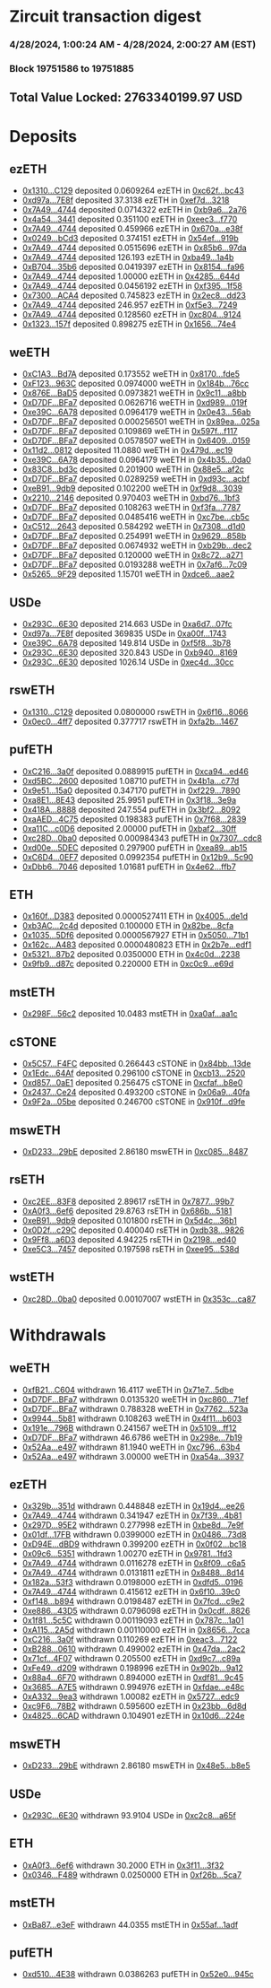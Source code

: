 # Zircuit transaction digest
### 4/28/2024, 1:00:24 AM - 4/28/2024, 2:00:27 AM (EST)
### Block 19751586 to 19751885

## Total Value Locked: 2763340199.97 USD

# Deposits
## ezETH
- [0x1310...C129](https://etherscan.io/address/0x1310805A6bb7f9F2cF7E3c5d85b2f00C68c6C129) deposited 0.0609264 ezETH in [0xc62f...bc43](https://etherscan.io/tx/0x1310805A6bb7f9F2cF7E3c5d85b2f00C68c6C129)
- [0xd97a...7E8f](https://etherscan.io/address/0xd97a2f65F89F99CE03cA8F3fD2431D053d387E8f) deposited 37.3138 ezETH in [0xef7d...3218](https://etherscan.io/tx/0xd97a2f65F89F99CE03cA8F3fD2431D053d387E8f)
- [0x7A49...4744](https://etherscan.io/address/0x7A493Be5c2ce014cD049Bf178a1ac0Db1B434744) deposited 0.0714322 ezETH in [0xb9a6...2a76](https://etherscan.io/tx/0x7A493Be5c2ce014cD049Bf178a1ac0Db1B434744)
- [0x4a54...3441](https://etherscan.io/address/0x4a54152C780d4ba1cEd22a2ee8A82274d16F3441) deposited 0.351100 ezETH in [0xeec3...f770](https://etherscan.io/tx/0x4a54152C780d4ba1cEd22a2ee8A82274d16F3441)
- [0x7A49...4744](https://etherscan.io/address/0x7A493Be5c2ce014cD049Bf178a1ac0Db1B434744) deposited 0.459966 ezETH in [0x670a...e38f](https://etherscan.io/tx/0x7A493Be5c2ce014cD049Bf178a1ac0Db1B434744)
- [0x0249...bCd3](https://etherscan.io/address/0x024910734A93C9A7ED461ECdB7D5f0B4cD83bCd3) deposited 0.374151 ezETH in [0x54ef...919b](https://etherscan.io/tx/0x024910734A93C9A7ED461ECdB7D5f0B4cD83bCd3)
- [0x7A49...4744](https://etherscan.io/address/0x7A493Be5c2ce014cD049Bf178a1ac0Db1B434744) deposited 0.0515696 ezETH in [0x85b6...97da](https://etherscan.io/tx/0x7A493Be5c2ce014cD049Bf178a1ac0Db1B434744)
- [0x7A49...4744](https://etherscan.io/address/0x7A493Be5c2ce014cD049Bf178a1ac0Db1B434744) deposited 126.193 ezETH in [0xba49...1a4b](https://etherscan.io/tx/0x7A493Be5c2ce014cD049Bf178a1ac0Db1B434744)
- [0xB704...35b6](https://etherscan.io/address/0xB70435e8F68D3516259dCa27Aa618442644E35b6) deposited 0.0419397 ezETH in [0x8154...fa96](https://etherscan.io/tx/0xB70435e8F68D3516259dCa27Aa618442644E35b6)
- [0x7A49...4744](https://etherscan.io/address/0x7A493Be5c2ce014cD049Bf178a1ac0Db1B434744) deposited 1.00000 ezETH in [0x4285...644d](https://etherscan.io/tx/0x7A493Be5c2ce014cD049Bf178a1ac0Db1B434744)
- [0x7A49...4744](https://etherscan.io/address/0x7A493Be5c2ce014cD049Bf178a1ac0Db1B434744) deposited 0.0456192 ezETH in [0xf395...1f58](https://etherscan.io/tx/0x7A493Be5c2ce014cD049Bf178a1ac0Db1B434744)
- [0x7300...ACA4](https://etherscan.io/address/0x73001fDBb8f83939bEf48886B974488E2CCFACA4) deposited 0.745823 ezETH in [0x2ec8...dd23](https://etherscan.io/tx/0x73001fDBb8f83939bEf48886B974488E2CCFACA4)
- [0x7A49...4744](https://etherscan.io/address/0x7A493Be5c2ce014cD049Bf178a1ac0Db1B434744) deposited 246.957 ezETH in [0xf5e3...7249](https://etherscan.io/tx/0x7A493Be5c2ce014cD049Bf178a1ac0Db1B434744)
- [0x7A49...4744](https://etherscan.io/address/0x7A493Be5c2ce014cD049Bf178a1ac0Db1B434744) deposited 0.128560 ezETH in [0xc804...9124](https://etherscan.io/tx/0x7A493Be5c2ce014cD049Bf178a1ac0Db1B434744)
- [0x1323...157f](https://etherscan.io/address/0x132307f74De1E165f45cBe7391b449677e6B157f) deposited 0.898275 ezETH in [0x1656...74e4](https://etherscan.io/tx/0x132307f74De1E165f45cBe7391b449677e6B157f)
## weETH
- [0xC1A3...Bd7A](https://etherscan.io/address/0xC1A3078e1308ae72c79B472A92b1282Ddef5Bd7A) deposited 0.173552 weETH in [0x8170...fde5](https://etherscan.io/tx/0xC1A3078e1308ae72c79B472A92b1282Ddef5Bd7A)
- [0xF123...963C](https://etherscan.io/address/0xF12367Bc27781eD423a96acA59E3Bfe94EE2963C) deposited 0.0974000 weETH in [0x184b...76cc](https://etherscan.io/tx/0xF12367Bc27781eD423a96acA59E3Bfe94EE2963C)
- [0x876E...BaD5](https://etherscan.io/address/0x876EF6B0Bb42C9f28e71B0B2bA4E291EB9CcBaD5) deposited 0.0973821 weETH in [0x9c11...a8bb](https://etherscan.io/tx/0x876EF6B0Bb42C9f28e71B0B2bA4E291EB9CcBaD5)
- [0xD7DF...BFa7](https://etherscan.io/address/0xD7DF7E085214743530afF339aFC420c7c720BFa7) deposited 0.0626716 weETH in [0xd989...019f](https://etherscan.io/tx/0xD7DF7E085214743530afF339aFC420c7c720BFa7)
- [0xe39C...6A78](https://etherscan.io/address/0xe39C80a06A42545A35F8B7a1bA50AB8D215C6A78) deposited 0.0964179 weETH in [0x0e43...56ab](https://etherscan.io/tx/0xe39C80a06A42545A35F8B7a1bA50AB8D215C6A78)
- [0xD7DF...BFa7](https://etherscan.io/address/0xD7DF7E085214743530afF339aFC420c7c720BFa7) deposited 0.000256501 weETH in [0x89ea...025a](https://etherscan.io/tx/0xD7DF7E085214743530afF339aFC420c7c720BFa7)
- [0xD7DF...BFa7](https://etherscan.io/address/0xD7DF7E085214743530afF339aFC420c7c720BFa7) deposited 0.109869 weETH in [0x597f...f117](https://etherscan.io/tx/0xD7DF7E085214743530afF339aFC420c7c720BFa7)
- [0xD7DF...BFa7](https://etherscan.io/address/0xD7DF7E085214743530afF339aFC420c7c720BFa7) deposited 0.0578507 weETH in [0x6409...0159](https://etherscan.io/tx/0xD7DF7E085214743530afF339aFC420c7c720BFa7)
- [0x11d2...0812](https://etherscan.io/address/0x11d2168F37409b96453E4DE1E0e39B1D5BBe0812) deposited 11.0880 weETH in [0x479d...ec19](https://etherscan.io/tx/0x11d2168F37409b96453E4DE1E0e39B1D5BBe0812)
- [0xe39C...6A78](https://etherscan.io/address/0xe39C80a06A42545A35F8B7a1bA50AB8D215C6A78) deposited 0.0964179 weETH in [0x4b35...0da0](https://etherscan.io/tx/0xe39C80a06A42545A35F8B7a1bA50AB8D215C6A78)
- [0x83C8...bd3c](https://etherscan.io/address/0x83C8dD8105F2b39F897cCc9581a2e7476865bd3c) deposited 0.201900 weETH in [0x88e5...af2c](https://etherscan.io/tx/0x83C8dD8105F2b39F897cCc9581a2e7476865bd3c)
- [0xD7DF...BFa7](https://etherscan.io/address/0xD7DF7E085214743530afF339aFC420c7c720BFa7) deposited 0.0289259 weETH in [0xd93c...acbf](https://etherscan.io/tx/0xD7DF7E085214743530afF339aFC420c7c720BFa7)
- [0xeB91...9db9](https://etherscan.io/address/0xeB91BEfBf37540E86c4ED3f9e5d7dB5EbC129db9) deposited 0.102200 weETH in [0xf9d8...3039](https://etherscan.io/tx/0xeB91BEfBf37540E86c4ED3f9e5d7dB5EbC129db9)
- [0x2210...2146](https://etherscan.io/address/0x2210B5721724d4F833816bf0E064f13391862146) deposited 0.970403 weETH in [0xbd76...1bf3](https://etherscan.io/tx/0x2210B5721724d4F833816bf0E064f13391862146)
- [0xD7DF...BFa7](https://etherscan.io/address/0xD7DF7E085214743530afF339aFC420c7c720BFa7) deposited 0.108263 weETH in [0xf3fa...7787](https://etherscan.io/tx/0xD7DF7E085214743530afF339aFC420c7c720BFa7)
- [0xD7DF...BFa7](https://etherscan.io/address/0xD7DF7E085214743530afF339aFC420c7c720BFa7) deposited 0.0485416 weETH in [0xc7be...cb5c](https://etherscan.io/tx/0xD7DF7E085214743530afF339aFC420c7c720BFa7)
- [0xC512...2643](https://etherscan.io/address/0xC512a2dF09b4b22ED44C1Bb3fAd60643BA9e2643) deposited 0.584292 weETH in [0x7308...d1d0](https://etherscan.io/tx/0xC512a2dF09b4b22ED44C1Bb3fAd60643BA9e2643)
- [0xD7DF...BFa7](https://etherscan.io/address/0xD7DF7E085214743530afF339aFC420c7c720BFa7) deposited 0.254991 weETH in [0x9629...858b](https://etherscan.io/tx/0xD7DF7E085214743530afF339aFC420c7c720BFa7)
- [0xD7DF...BFa7](https://etherscan.io/address/0xD7DF7E085214743530afF339aFC420c7c720BFa7) deposited 0.0674932 weETH in [0xb29b...dec2](https://etherscan.io/tx/0xD7DF7E085214743530afF339aFC420c7c720BFa7)
- [0xD7DF...BFa7](https://etherscan.io/address/0xD7DF7E085214743530afF339aFC420c7c720BFa7) deposited 0.120000 weETH in [0x8c72...a271](https://etherscan.io/tx/0xD7DF7E085214743530afF339aFC420c7c720BFa7)
- [0xD7DF...BFa7](https://etherscan.io/address/0xD7DF7E085214743530afF339aFC420c7c720BFa7) deposited 0.0193288 weETH in [0x7af6...7c09](https://etherscan.io/tx/0xD7DF7E085214743530afF339aFC420c7c720BFa7)
- [0x5265...9F29](https://etherscan.io/address/0x52654A57e56CB89B98428225A176e1bF91049F29) deposited 1.15701 weETH in [0xdce6...aae2](https://etherscan.io/tx/0x52654A57e56CB89B98428225A176e1bF91049F29)
## USDe
- [0x293C...6E30](https://etherscan.io/address/0x293C6937D8D82e05B01335F7B33FBA0c8e256E30) deposited 214.663 USDe in [0xa6d7...07fc](https://etherscan.io/tx/0x293C6937D8D82e05B01335F7B33FBA0c8e256E30)
- [0xd97a...7E8f](https://etherscan.io/address/0xd97a2f65F89F99CE03cA8F3fD2431D053d387E8f) deposited 369835 USDe in [0xa00f...1743](https://etherscan.io/tx/0xd97a2f65F89F99CE03cA8F3fD2431D053d387E8f)
- [0xe39C...6A78](https://etherscan.io/address/0xe39C80a06A42545A35F8B7a1bA50AB8D215C6A78) deposited 149.814 USDe in [0xf5f8...3b78](https://etherscan.io/tx/0xe39C80a06A42545A35F8B7a1bA50AB8D215C6A78)
- [0x293C...6E30](https://etherscan.io/address/0x293C6937D8D82e05B01335F7B33FBA0c8e256E30) deposited 320.843 USDe in [0xb940...8169](https://etherscan.io/tx/0x293C6937D8D82e05B01335F7B33FBA0c8e256E30)
- [0x293C...6E30](https://etherscan.io/address/0x293C6937D8D82e05B01335F7B33FBA0c8e256E30) deposited 1026.14 USDe in [0xec4d...30cc](https://etherscan.io/tx/0x293C6937D8D82e05B01335F7B33FBA0c8e256E30)
## rswETH
- [0x1310...C129](https://etherscan.io/address/0x1310805A6bb7f9F2cF7E3c5d85b2f00C68c6C129) deposited 0.0800000 rswETH in [0x6f16...8066](https://etherscan.io/tx/0x1310805A6bb7f9F2cF7E3c5d85b2f00C68c6C129)
- [0x0ec0...4ff7](https://etherscan.io/address/0x0ec085BbcE59E6425d89F8577736011770064ff7) deposited 0.377717 rswETH in [0xfa2b...1467](https://etherscan.io/tx/0x0ec085BbcE59E6425d89F8577736011770064ff7)
## pufETH
- [0xC216...3a0f](https://etherscan.io/address/0xC2160f78F8832F9e356598481Ca80E13f1fC3a0f) deposited 0.0889915 pufETH in [0xca94...ed46](https://etherscan.io/tx/0xC2160f78F8832F9e356598481Ca80E13f1fC3a0f)
- [0xd5BC...2600](https://etherscan.io/address/0xd5BCd7a3223095b3695a8bF2888028C4A11f2600) deposited 1.08710 pufETH in [0x4b1a...c77d](https://etherscan.io/tx/0xd5BCd7a3223095b3695a8bF2888028C4A11f2600)
- [0x9e51...15a0](https://etherscan.io/address/0x9e519E00bc497d47e19C06A01ec9122B8d2015a0) deposited 0.347170 pufETH in [0xf229...7890](https://etherscan.io/tx/0x9e519E00bc497d47e19C06A01ec9122B8d2015a0)
- [0xa8E1...8E43](https://etherscan.io/address/0xa8E1A4861F99bc91bA49f1AEf28ac6fa8eB38E43) deposited 25.9951 pufETH in [0x3f18...3e9a](https://etherscan.io/tx/0xa8E1A4861F99bc91bA49f1AEf28ac6fa8eB38E43)
- [0x418A...8888](https://etherscan.io/address/0x418AA6Bf98a2b2BC93779f810330d88cDe488888) deposited 247.554 pufETH in [0x3bf2...8092](https://etherscan.io/tx/0x418AA6Bf98a2b2BC93779f810330d88cDe488888)
- [0xaAED...4C75](https://etherscan.io/address/0xaAED9b13C5f25B0409972a910310483a8A7F4C75) deposited 0.198383 pufETH in [0x7f68...2839](https://etherscan.io/tx/0xaAED9b13C5f25B0409972a910310483a8A7F4C75)
- [0xa11C...c0D6](https://etherscan.io/address/0xa11C06d459D7E107D6dEF748046516002A70c0D6) deposited 2.00000 pufETH in [0xbaf2...30ff](https://etherscan.io/tx/0xa11C06d459D7E107D6dEF748046516002A70c0D6)
- [0xc28D...0ba0](https://etherscan.io/address/0xc28De126e148361CaD06a235EB39651652360ba0) deposited 0.000984343 pufETH in [0x7307...cdc8](https://etherscan.io/tx/0xc28De126e148361CaD06a235EB39651652360ba0)
- [0xd00e...5DEC](https://etherscan.io/address/0xd00e2c85021d016e52849C167232e4De7e2d5DEC) deposited 0.297900 pufETH in [0xea89...ab15](https://etherscan.io/tx/0xd00e2c85021d016e52849C167232e4De7e2d5DEC)
- [0xC6D4...0EF7](https://etherscan.io/address/0xC6D45aDdDe8cB1F98C052916e6Cb8Ae67e990EF7) deposited 0.0992354 pufETH in [0x12b9...5c90](https://etherscan.io/tx/0xC6D45aDdDe8cB1F98C052916e6Cb8Ae67e990EF7)
- [0xDbb6...7046](https://etherscan.io/address/0xDbb6c32c5cC886F95bBa73c9C891799F4d767046) deposited 1.01681 pufETH in [0x4e62...ffb7](https://etherscan.io/tx/0xDbb6c32c5cC886F95bBa73c9C891799F4d767046)
## ETH
- [0x160f...D383](https://etherscan.io/address/0x160fE3DFb35a46F861a909626e51FdCBa1b0D383) deposited 0.0000527411 ETH in [0x4005...de1d](https://etherscan.io/tx/0x160fE3DFb35a46F861a909626e51FdCBa1b0D383)
- [0xb3AC...2c4d](https://etherscan.io/address/0xb3ACb9E1DB2c0524EdEd698e609e8f4d20C92c4d) deposited 0.100000 ETH in [0x82be...8cfa](https://etherscan.io/tx/0xb3ACb9E1DB2c0524EdEd698e609e8f4d20C92c4d)
- [0x1035...5Df6](https://etherscan.io/address/0x10353e3686dFF1ae59f027751556717601aa5Df6) deposited 0.0000567927 ETH in [0x5050...71b1](https://etherscan.io/tx/0x10353e3686dFF1ae59f027751556717601aa5Df6)
- [0x162c...A483](https://etherscan.io/address/0x162cFa9C08f46Ab292EeA357D35f54220fAfA483) deposited 0.0000480823 ETH in [0x2b7e...edf1](https://etherscan.io/tx/0x162cFa9C08f46Ab292EeA357D35f54220fAfA483)
- [0x5321...87b2](https://etherscan.io/address/0x5321961789907298DC3056a9efaB85A6511d87b2) deposited 0.0350000 ETH in [0x4c0d...2238](https://etherscan.io/tx/0x5321961789907298DC3056a9efaB85A6511d87b2)
- [0x9fb9...d87c](https://etherscan.io/address/0x9fb9bF38541abA91F4927E9f103DCB207dbCd87c) deposited 0.220000 ETH in [0xc0c9...e69d](https://etherscan.io/tx/0x9fb9bF38541abA91F4927E9f103DCB207dbCd87c)
## mstETH
- [0x298F...56c2](https://etherscan.io/address/0x298F9073E54B0971AF41728a107284D986b956c2) deposited 10.0483 mstETH in [0xa0af...aa1c](https://etherscan.io/tx/0x298F9073E54B0971AF41728a107284D986b956c2)
## cSTONE
- [0x5C57...F4FC](https://etherscan.io/address/0x5C57dB5A56379f0993D8C119fff1BCB63Ae2F4FC) deposited 0.266443 cSTONE in [0x84bb...13de](https://etherscan.io/tx/0x5C57dB5A56379f0993D8C119fff1BCB63Ae2F4FC)
- [0x1Edc...64Af](https://etherscan.io/address/0x1Edcb931eC735417C79D523Af863877651E864Af) deposited 0.296100 cSTONE in [0xcb13...2520](https://etherscan.io/tx/0x1Edcb931eC735417C79D523Af863877651E864Af)
- [0xd857...0aE1](https://etherscan.io/address/0xd8573e5c1f24b3F0df1322586367Db14FDB70aE1) deposited 0.256475 cSTONE in [0xcfaf...b8e0](https://etherscan.io/tx/0xd8573e5c1f24b3F0df1322586367Db14FDB70aE1)
- [0x2437...Ce24](https://etherscan.io/address/0x243752cF8A2612373AeF8D17b8C474214bA3Ce24) deposited 0.493200 cSTONE in [0x06a9...40fa](https://etherscan.io/tx/0x243752cF8A2612373AeF8D17b8C474214bA3Ce24)
- [0x9F2a...05be](https://etherscan.io/address/0x9F2a32F7B27Ed4306b67dE2a09Cd099c369505be) deposited 0.246700 cSTONE in [0x910f...d9fe](https://etherscan.io/tx/0x9F2a32F7B27Ed4306b67dE2a09Cd099c369505be)
## mswETH
- [0xD233...29bE](https://etherscan.io/address/0xD233224d543B6CEF0C657Fd032b60275A9f129bE) deposited 2.86180 mswETH in [0xc085...8487](https://etherscan.io/tx/0xD233224d543B6CEF0C657Fd032b60275A9f129bE)
## rsETH
- [0xc2EE...83F8](https://etherscan.io/address/0xc2EEC70917938F37C9a10B63b45f4Ce77C4783F8) deposited 2.89617 rsETH in [0x7877...99b7](https://etherscan.io/tx/0xc2EEC70917938F37C9a10B63b45f4Ce77C4783F8)
- [0xA0f3...6ef6](https://etherscan.io/address/0xA0f3dC52e248D25A8fE230b9834CE6DbFa526ef6) deposited 29.8763 rsETH in [0x686b...5181](https://etherscan.io/tx/0xA0f3dC52e248D25A8fE230b9834CE6DbFa526ef6)
- [0xeB91...9db9](https://etherscan.io/address/0xeB91BEfBf37540E86c4ED3f9e5d7dB5EbC129db9) deposited 0.101800 rsETH in [0x5d4c...36b1](https://etherscan.io/tx/0xeB91BEfBf37540E86c4ED3f9e5d7dB5EbC129db9)
- [0x0D2f...c29C](https://etherscan.io/address/0x0D2f0a14912BcdCE1562bdc44253b28F6cEAc29C) deposited 0.400040 rsETH in [0xdb38...9826](https://etherscan.io/tx/0x0D2f0a14912BcdCE1562bdc44253b28F6cEAc29C)
- [0x9Ff8...a6D3](https://etherscan.io/address/0x9Ff8128c08bF3396620174b96b827f6DC77Da6D3) deposited 4.94225 rsETH in [0x2198...ed40](https://etherscan.io/tx/0x9Ff8128c08bF3396620174b96b827f6DC77Da6D3)
- [0xe5C3...7457](https://etherscan.io/address/0xe5C37EB38caC778A3359587deF554dB2c3C27457) deposited 0.197598 rsETH in [0xee95...538d](https://etherscan.io/tx/0xe5C37EB38caC778A3359587deF554dB2c3C27457)
## wstETH
- [0xc28D...0ba0](https://etherscan.io/address/0xc28De126e148361CaD06a235EB39651652360ba0) deposited 0.00107007 wstETH in [0x353c...ca87](https://etherscan.io/tx/0xc28De126e148361CaD06a235EB39651652360ba0)
# Withdrawals
## weETH
- [0xfB21...C604](https://etherscan.io/address/0xfB21d8f4a6E4e929c0a531DAF40E8500D6B9C604) withdrawn 16.4117 weETH in [0x71e7...5dbe](https://etherscan.io/tx/0xfB21d8f4a6E4e929c0a531DAF40E8500D6B9C604)
- [0xD7DF...BFa7](https://etherscan.io/address/0xD7DF7E085214743530afF339aFC420c7c720BFa7) withdrawn 0.0135320 weETH in [0xc860...71ef](https://etherscan.io/tx/0xD7DF7E085214743530afF339aFC420c7c720BFa7)
- [0xD7DF...BFa7](https://etherscan.io/address/0xD7DF7E085214743530afF339aFC420c7c720BFa7) withdrawn 0.788328 weETH in [0x7762...523a](https://etherscan.io/tx/0xD7DF7E085214743530afF339aFC420c7c720BFa7)
- [0x9944...5b81](https://etherscan.io/address/0x9944305856d8d27E2725A57eBBA9fa34395f5b81) withdrawn 0.108263 weETH in [0x4f11...b603](https://etherscan.io/tx/0x9944305856d8d27E2725A57eBBA9fa34395f5b81)
- [0x191e...796B](https://etherscan.io/address/0x191e26242D35669b8A85e38493f362B5dE89796B) withdrawn 0.241567 weETH in [0x5109...ff12](https://etherscan.io/tx/0x191e26242D35669b8A85e38493f362B5dE89796B)
- [0xD7DF...BFa7](https://etherscan.io/address/0xD7DF7E085214743530afF339aFC420c7c720BFa7) withdrawn 46.6786 weETH in [0x298e...7b19](https://etherscan.io/tx/0xD7DF7E085214743530afF339aFC420c7c720BFa7)
- [0x52Aa...e497](https://etherscan.io/address/0x52Aa899454998Be5b000Ad077a46Bbe360F4e497) withdrawn 81.1940 weETH in [0xc796...63b4](https://etherscan.io/tx/0x52Aa899454998Be5b000Ad077a46Bbe360F4e497)
- [0x52Aa...e497](https://etherscan.io/address/0x52Aa899454998Be5b000Ad077a46Bbe360F4e497) withdrawn 3.00000 weETH in [0xa54a...3937](https://etherscan.io/tx/0x52Aa899454998Be5b000Ad077a46Bbe360F4e497)
## ezETH
- [0x329b...351d](https://etherscan.io/address/0x329bAa4B18aAd925a8E781c9d2A0346f67C9351d) withdrawn 0.448848 ezETH in [0x19d4...ee26](https://etherscan.io/tx/0x329bAa4B18aAd925a8E781c9d2A0346f67C9351d)
- [0x7A49...4744](https://etherscan.io/address/0x7A493Be5c2ce014cD049Bf178a1ac0Db1B434744) withdrawn 0.341947 ezETH in [0x7f39...4b81](https://etherscan.io/tx/0x7A493Be5c2ce014cD049Bf178a1ac0Db1B434744)
- [0x297D...95E2](https://etherscan.io/address/0x297D9e3D791556b35a91450719397E3Cd2Cf95E2) withdrawn 0.277998 ezETH in [0xbe8d...7e9f](https://etherscan.io/tx/0x297D9e3D791556b35a91450719397E3Cd2Cf95E2)
- [0x01df...17FB](https://etherscan.io/address/0x01df5837CF844956740bE1e23Ef4524d150b17FB) withdrawn 0.0399000 ezETH in [0x0486...73d8](https://etherscan.io/tx/0x01df5837CF844956740bE1e23Ef4524d150b17FB)
- [0xD94E...dBD9](https://etherscan.io/address/0xD94E832A3a6D15456a2a0c74B9FcB3b54cdbdBD9) withdrawn 0.399200 ezETH in [0x0f02...bc18](https://etherscan.io/tx/0xD94E832A3a6D15456a2a0c74B9FcB3b54cdbdBD9)
- [0x09c6...5351](https://etherscan.io/address/0x09c64a95c610E7bf78EF481eA9C4Bf6756aD5351) withdrawn 1.00270 ezETH in [0x9781...1fd3](https://etherscan.io/tx/0x09c64a95c610E7bf78EF481eA9C4Bf6756aD5351)
- [0x7A49...4744](https://etherscan.io/address/0x7A493Be5c2ce014cD049Bf178a1ac0Db1B434744) withdrawn 0.0116278 ezETH in [0x8f09...c6a5](https://etherscan.io/tx/0x7A493Be5c2ce014cD049Bf178a1ac0Db1B434744)
- [0x7A49...4744](https://etherscan.io/address/0x7A493Be5c2ce014cD049Bf178a1ac0Db1B434744) withdrawn 0.0131811 ezETH in [0x8488...8d14](https://etherscan.io/tx/0x7A493Be5c2ce014cD049Bf178a1ac0Db1B434744)
- [0x182a...53f3](https://etherscan.io/address/0x182a8e63465e8d31B11b03D37c65AddF6Ce453f3) withdrawn 0.0198000 ezETH in [0xdfd5...0196](https://etherscan.io/tx/0x182a8e63465e8d31B11b03D37c65AddF6Ce453f3)
- [0x7A49...4744](https://etherscan.io/address/0x7A493Be5c2ce014cD049Bf178a1ac0Db1B434744) withdrawn 0.415612 ezETH in [0x6f10...39c0](https://etherscan.io/tx/0x7A493Be5c2ce014cD049Bf178a1ac0Db1B434744)
- [0xf148...b894](https://etherscan.io/address/0xf148E9b3f35f6c74eE234Ebc30977662e675b894) withdrawn 0.0198487 ezETH in [0x7fcd...c9e2](https://etherscan.io/tx/0xf148E9b3f35f6c74eE234Ebc30977662e675b894)
- [0xe886...43D5](https://etherscan.io/address/0xe886E022919ddCd8e9Cb3D93e25C5a13892c43D5) withdrawn 0.0796098 ezETH in [0x0cdf...8826](https://etherscan.io/tx/0xe886E022919ddCd8e9Cb3D93e25C5a13892c43D5)
- [0x1f81...5c5C](https://etherscan.io/address/0x1f8173a85D16dcD14261dEe95F2BFa5Ee5Df5c5C) withdrawn 0.00119093 ezETH in [0x787c...1a01](https://etherscan.io/tx/0x1f8173a85D16dcD14261dEe95F2BFa5Ee5Df5c5C)
- [0xA115...2A5d](https://etherscan.io/address/0xA115fe0E97B71eFB088D680E736b3E7A33D12A5d) withdrawn 0.00110000 ezETH in [0x8656...7cca](https://etherscan.io/tx/0xA115fe0E97B71eFB088D680E736b3E7A33D12A5d)
- [0xC216...3a0f](https://etherscan.io/address/0xC2160f78F8832F9e356598481Ca80E13f1fC3a0f) withdrawn 0.110269 ezETH in [0xeac3...7122](https://etherscan.io/tx/0xC2160f78F8832F9e356598481Ca80E13f1fC3a0f)
- [0xB288...0610](https://etherscan.io/address/0xB288b598da14b69e62b418f353b6Cbde1c3d0610) withdrawn 0.499002 ezETH in [0x47da...2ac2](https://etherscan.io/tx/0xB288b598da14b69e62b418f353b6Cbde1c3d0610)
- [0x71cf...4F07](https://etherscan.io/address/0x71cfAfC5F334527Fd65821C0CbA69F000ad14F07) withdrawn 0.205500 ezETH in [0xd9c7...c89a](https://etherscan.io/tx/0x71cfAfC5F334527Fd65821C0CbA69F000ad14F07)
- [0xFe49...d209](https://etherscan.io/address/0xFe49bD0D18Ea860C3f1E84c330871F990f64d209) withdrawn 0.198996 ezETH in [0x902b...9a12](https://etherscan.io/tx/0xFe49bD0D18Ea860C3f1E84c330871F990f64d209)
- [0x88a4...6F70](https://etherscan.io/address/0x88a43E29B15bbB9FE7E8ceee661eB03540f26F70) withdrawn 0.894000 ezETH in [0xdf81...9c45](https://etherscan.io/tx/0x88a43E29B15bbB9FE7E8ceee661eB03540f26F70)
- [0x3685...A7E5](https://etherscan.io/address/0x3685660c113C1008211eAE3AA8408c548B62A7E5) withdrawn 0.994976 ezETH in [0xfdae...e48c](https://etherscan.io/tx/0x3685660c113C1008211eAE3AA8408c548B62A7E5)
- [0xA332...9ea3](https://etherscan.io/address/0xA332B1C269A7290Fc025D332F9a9fad606b19ea3) withdrawn 1.00082 ezETH in [0x5727...edc9](https://etherscan.io/tx/0xA332B1C269A7290Fc025D332F9a9fad606b19ea3)
- [0xc9F6...78B2](https://etherscan.io/address/0xc9F69b00aB541EaDA632e1dA19B71f0Bf82578B2) withdrawn 0.595600 ezETH in [0x23bb...6d8d](https://etherscan.io/tx/0xc9F69b00aB541EaDA632e1dA19B71f0Bf82578B2)
- [0x4825...6CAD](https://etherscan.io/address/0x4825ca1C9815d9484342209C38B67A5c179B6CAD) withdrawn 0.104901 ezETH in [0x10d6...224e](https://etherscan.io/tx/0x4825ca1C9815d9484342209C38B67A5c179B6CAD)
## mswETH
- [0xD233...29bE](https://etherscan.io/address/0xD233224d543B6CEF0C657Fd032b60275A9f129bE) withdrawn 2.86180 mswETH in [0x48e5...b8e5](https://etherscan.io/tx/0xD233224d543B6CEF0C657Fd032b60275A9f129bE)
## USDe
- [0x293C...6E30](https://etherscan.io/address/0x293C6937D8D82e05B01335F7B33FBA0c8e256E30) withdrawn 93.9104 USDe in [0xc2c8...a65f](https://etherscan.io/tx/0x293C6937D8D82e05B01335F7B33FBA0c8e256E30)
## ETH
- [0xA0f3...6ef6](https://etherscan.io/address/0xA0f3dC52e248D25A8fE230b9834CE6DbFa526ef6) withdrawn 30.2000 ETH in [0x3f11...3f32](https://etherscan.io/tx/0xA0f3dC52e248D25A8fE230b9834CE6DbFa526ef6)
- [0x0346...F489](https://etherscan.io/address/0x0346C1b530aCa85077F92C9977178Bc8495FF489) withdrawn 0.0250000 ETH in [0xf26b...5ca7](https://etherscan.io/tx/0x0346C1b530aCa85077F92C9977178Bc8495FF489)
## mstETH
- [0xBa87...e3eF](https://etherscan.io/address/0xBa87ADb0aFCfAF4CbB62F6a4C337d043349Ee3eF) withdrawn 44.0355 mstETH in [0x55af...1adf](https://etherscan.io/tx/0xBa87ADb0aFCfAF4CbB62F6a4C337d043349Ee3eF)
## pufETH
- [0xd510...4E38](https://etherscan.io/address/0xd510e5719E13fE6b8a4085A1C908aBf42A274E38) withdrawn 0.0386263 pufETH in [0x52e0...945c](https://etherscan.io/tx/0xd510e5719E13fE6b8a4085A1C908aBf42A274E38)
